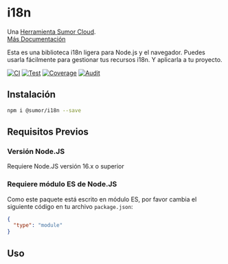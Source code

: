 # i18n

Una [Herramienta Sumor Cloud](https://sumor.cloud).  
[Más Documentación](https://sumor.cloud)

Esta es una biblioteca i18n ligera para Node.js y el navegador.
Puedes usarla fácilmente para gestionar tus recursos i18n.
Y aplicarla a tu proyecto.

[![CI](https://github.com/sumor-cloud/i18n/actions/workflows/ci.yml/badge.svg)](https://github.com/sumor-cloud/i18n/actions/workflows/ci.yml)
[![Test](https://github.com/sumor-cloud/i18n/actions/workflows/ut.yml/badge.svg)](https://github.com/sumor-cloud/i18n/actions/workflows/ut.yml)
[![Coverage](https://github.com/sumor-cloud/i18n/actions/workflows/coverage.yml/badge.svg)](https://github.com/sumor-cloud/i18n/actions/workflows/coverage.yml)
[![Audit](https://github.com/sumor-cloud/i18n/actions/workflows/audit.yml/badge.svg)](https://github.com/sumor-cloud/i18n/actions/workflows/audit.yml)

## Instalación

```bash
npm i @sumor/i18n --save
```

## Requisitos Previos

### Versión Node.JS

Requiere Node.JS versión 16.x o superior

### Requiere módulo ES de Node.JS

Como este paquete está escrito en módulo ES,
por favor cambia el siguiente código en tu archivo `package.json`:

```json
{
  "type": "module"
}
```

## Uso